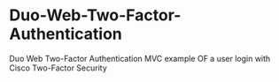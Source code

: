 # Duo-Web-Two-Factor-Authentication
Duo Web Two-Factor Authentication MVC example OF a user login with Cisco Two-Factor Security
